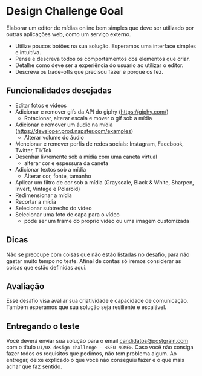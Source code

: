 # Design Challenge Goal

Elaborar um editor de mídias online bem simples que deve ser utilizado por outras aplicações web, como um serviço externo.

- Utilize poucos botões na sua solução. Esperamos uma interface simples e intuitíva.   
- Pense e descreva todos os comportamentos dos elementos que criar. 
- Detalhe como deve ser a experiência do usuário ao utilizar o editor. 
- Descreva os trade-offs que precisou fazer e porque os fez.

## Funcionalidades desejadas
- Editar fotos e vídeos
- Adicionar e remover gifs da API do giphy (https://giphy.com/)
    - Rotacionar, alterar escala e mover o gif sob a mídia
- Adicionar e remover um áudio na mídia (https://developer.prod.napster.com/examples)
    - Alterar volume do áudio
- Mencionar e remover perfis de redes socials: Instagram, Facebook, Twitter, TikTok
- Desenhar livremente sob a mídia com uma caneta virtual
    - alterar cor e espessura da caneta
- Adicionar textos sob a mídia
    - Alterar cor, fonte, tamanho
- Aplicar um filtro de cor sob a mídia (Grayscale, Black & White, Sharpen, Invert, Vintage e Polaroid)
- Redimensionar a mídia
- Recortar a mídia
- Selecionar subtrecho do vídeo
- Selecionar uma foto de capa para o vídeo
    - pode ser um frame do próprio vídeo ou uma imagem customizada

## Dicas
Não se preocupe com coisas que não estão listadas no desafio, para não gastar muito tempo no teste. Afinal de contas
só iremos considerar as coisas que estão definidas aqui.

## Avaliação
Esse desafio visa avaliar sua criatividade e capacidade de comunicação. Também esperamos que sua solução seja resiliente e escalável.

## Entregando o teste
Você deverá enviar sua solução para o email candidatos@postgrain.com com o título `UI/UX design challenge - <SEU NOME>`. Caso você não consiga fazer todos os requisitos que pedimos, não tem problema algum. Ao entregar, deixe explicado o que você não conseguiu fazer e o que mais achar que faz sentido.
